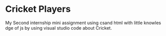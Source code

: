 # Cricket Players
My Second internship mini assignment using csand html with little knowles dge of js by using visual studio code about Cricket.
